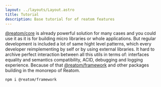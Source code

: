 ```yaml
---
layout: ../layouts/Layout.astro
title: Tutorial
description: Base tutorial for of reatom features
---
```


[@reatom/core](/packages/core) is already powerful solution for many cases and you could use it as it is for building micro libraries or whole applications. But regular development is included a lot of same hight level patterns, which every developer reimplementing by self or by using external libraries. It hard to archive perfect interaction between all this utils in terms of: interfaces equality and semantics compatibility, ACID, debugging and logging experience. Because of that [@reatom/framework](https://www.reatom.dev/packages/framework) and other packages building in the monorepo of Reatom.

```sh
npm i @reatom/framework
```
